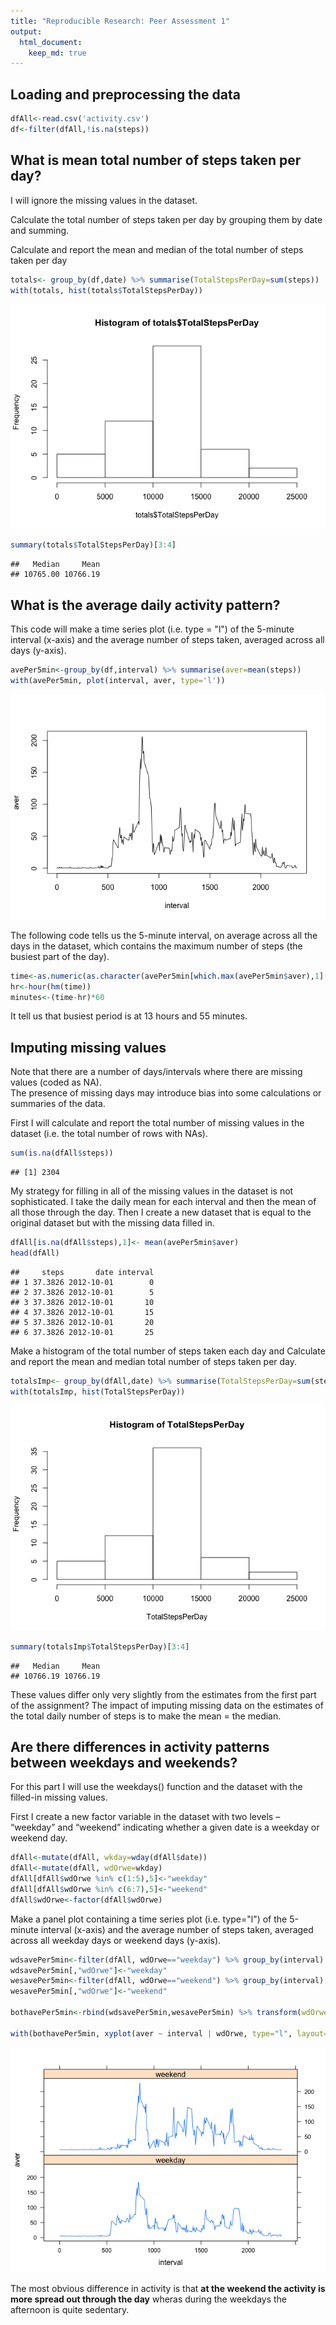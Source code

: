```yaml
---
title: "Reproducible Research: Peer Assessment 1"
output: 
  html_document:
    keep_md: true
---
```



## Loading and preprocessing the data


```r
dfAll<-read.csv('activity.csv')
df<-filter(dfAll,!is.na(steps))
```


## What is mean total number of steps taken per day?
I will ignore the missing values in the dataset.  

Calculate the total number of steps taken per day by grouping them by date and summing.   

Calculate and report the mean and median of the total number of steps taken per day


```r
totals<- group_by(df,date) %>% summarise(TotalStepsPerDay=sum(steps))
with(totals, hist(totals$TotalStepsPerDay))
```

![](PA1_template_files/figure-html/meantotalsteps-1.png)<!-- -->

```r
summary(totals$TotalStepsPerDay)[3:4]
```

```
##   Median     Mean 
## 10765.00 10766.19
```


## What is the average daily activity pattern?

This code will make a time series plot (i.e. type = "l") of the 5-minute interval (x-axis) and the average number of steps taken, averaged across all days (y-axis).



```r
avePer5min<-group_by(df,interval) %>% summarise(aver=mean(steps))
with(avePer5min, plot(interval, aver, type='l'))
```

![](PA1_template_files/figure-html/averagedaily-1.png)<!-- -->

The following code tells us the 5-minute interval, on average across all the days in the dataset, which contains the maximum number of steps (the busiest part of the day). 

```r
time<-as.numeric(as.character(avePer5min[which.max(avePer5min$aver),1][[1]]))/60
hr<-hour(hm(time))
minutes<-(time-hr)*60
```

It tell us that busiest period is at 13 hours and 55 minutes. 

## Imputing missing values

Note that there are a number of days/intervals where there are missing values (coded as NA).  
The presence of missing days may introduce bias into some calculations or summaries of the data.

First I will calculate and report the total number of missing values in the dataset (i.e. the total number of rows with NAs).


```r
sum(is.na(dfAll$steps))
```

```
## [1] 2304
```

My strategy for filling in all of the missing values in the dataset is not sophisticated. I take the daily mean for each interval and then the mean of all those through the day.  Then I create a new dataset that is equal to the original dataset but with the missing data filled in.


```r
dfAll[is.na(dfAll$steps),1]<- mean(avePer5min$aver)
head(dfAll)
```

```
##     steps       date interval
## 1 37.3826 2012-10-01        0
## 2 37.3826 2012-10-01        5
## 3 37.3826 2012-10-01       10
## 4 37.3826 2012-10-01       15
## 5 37.3826 2012-10-01       20
## 6 37.3826 2012-10-01       25
```


Make a histogram of the total number of steps taken each day and Calculate and report the mean and median total number of steps taken per day. 


```r
totalsImp<- group_by(dfAll,date) %>% summarise(TotalStepsPerDay=sum(steps))
with(totalsImp, hist(TotalStepsPerDay))
```

![](PA1_template_files/figure-html/meantotalstepsimputed-1.png)<!-- -->

```r
summary(totalsImp$TotalStepsPerDay)[3:4]
```

```
##   Median     Mean 
## 10766.19 10766.19
```
These values differ only very slightly from the estimates from the first part of the assignment? The impact of imputing missing data on the estimates of the total daily number of steps is to make the mean = the median.



## Are there differences in activity patterns between weekdays and weekends?

For this part I will use the weekdays() function and the dataset with the filled-in missing values.  

First I create a new factor variable in the dataset with two levels – “weekday” and “weekend” indicating whether a given date is a weekday or weekend day.


```r
dfAll<-mutate(dfAll, wkday=wday(dfAll$date))
dfAll<-mutate(dfAll, wdOrwe=wkday)
dfAll[dfAll$wdOrwe %in% c(1:5),5]<-"weekday"
dfAll[dfAll$wdOrwe %in% c(6:7),5]<-"weekend"
dfAll$wdOrwe<-factor(dfAll$wdOrwe)
```


Make a panel plot containing a time series plot (i.e. type="l") 
of the 5-minute interval (x-axis) and the average number of steps taken, averaged across all weekday days or weekend days (y-axis). 


```r
wdsavePer5min<-filter(dfAll, wdOrwe=="weekday") %>% group_by(interval) %>% summarise(aver=mean(steps))
wdsavePer5min[,"wdOrwe"]<-"weekday"
wesavePer5min<-filter(dfAll, wdOrwe=="weekend") %>% group_by(interval) %>% summarise(aver=mean(steps))
wesavePer5min[,"wdOrwe"]<-"weekend"

bothavePer5min<-rbind(wdsavePer5min,wesavePer5min) %>% transform(wdOrwe=factor(wdOrwe))

with(bothavePer5min, xyplot(aver ~ interval | wdOrwe, type="l", layout=c(1,2)))
```

![](PA1_template_files/figure-html/makefacetplot-1.png)<!-- -->

The most obvious difference in activity is that **at the weekend the activity is more spread out through the day** wheras during the weekdays the afternoon is quite sedentary.
